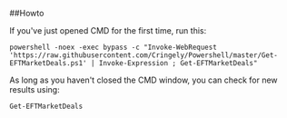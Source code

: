 ##Howto

If you've just opened CMD for the first time, run this:

```winbatch
powershell -noex -exec bypass -c "Invoke-WebRequest 'https://raw.githubusercontent.com/Cringely/Powershell/master/Get-EFTMarketDeals.ps1' | Invoke-Expression ; Get-EFTMarketDeals"
```
 As long as you haven't closed the CMD window, you can check for new results using:
 
 ```powershell
 Get-EFTMarketDeals
 ```

